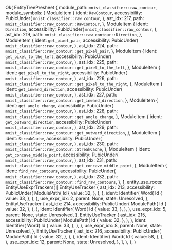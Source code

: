 Ok(
    EntityTreePresheet {
        module_path: `mnist_classifier::raw_contour`,
        module_symbols: [
            ModuleItem {
                ident: `RawContour`,
                accessibility: PubicUnder(
                    `mnist_classifier::raw_contour`,
                ),
                ast_idx: 217,
                path: `mnist_classifier::raw_contour::RawContour`,
            },
            ModuleItem {
                ident: `Direction`,
                accessibility: PubicUnder(
                    `mnist_classifier::raw_contour`,
                ),
                ast_idx: 219,
                path: `mnist_classifier::raw_contour::Direction`,
            },
            ModuleItem {
                ident: `get_pixel_pair`,
                accessibility: PubicUnder(
                    `mnist_classifier::raw_contour`,
                ),
                ast_idx: 224,
                path: `mnist_classifier::raw_contour::get_pixel_pair`,
            },
            ModuleItem {
                ident: `get_pixel_to_the_left`,
                accessibility: PubicUnder(
                    `mnist_classifier::raw_contour`,
                ),
                ast_idx: 225,
                path: `mnist_classifier::raw_contour::get_pixel_to_the_left`,
            },
            ModuleItem {
                ident: `get_pixel_to_the_right`,
                accessibility: PubicUnder(
                    `mnist_classifier::raw_contour`,
                ),
                ast_idx: 226,
                path: `mnist_classifier::raw_contour::get_pixel_to_the_right`,
            },
            ModuleItem {
                ident: `get_inward_direction`,
                accessibility: PubicUnder(
                    `mnist_classifier::raw_contour`,
                ),
                ast_idx: 227,
                path: `mnist_classifier::raw_contour::get_inward_direction`,
            },
            ModuleItem {
                ident: `get_angle_change`,
                accessibility: PubicUnder(
                    `mnist_classifier::raw_contour`,
                ),
                ast_idx: 228,
                path: `mnist_classifier::raw_contour::get_angle_change`,
            },
            ModuleItem {
                ident: `get_outward_direction`,
                accessibility: PubicUnder(
                    `mnist_classifier::raw_contour`,
                ),
                ast_idx: 229,
                path: `mnist_classifier::raw_contour::get_outward_direction`,
            },
            ModuleItem {
                ident: `StreakCache`,
                accessibility: PubicUnder(
                    `mnist_classifier::raw_contour`,
                ),
                ast_idx: 230,
                path: `mnist_classifier::raw_contour::StreakCache`,
            },
            ModuleItem {
                ident: `get_concave_middle_point`,
                accessibility: PubicUnder(
                    `mnist_classifier::raw_contour`,
                ),
                ast_idx: 231,
                path: `mnist_classifier::raw_contour::get_concave_middle_point`,
            },
            ModuleItem {
                ident: `find_raw_contours`,
                accessibility: PubicUnder(
                    `mnist_classifier::raw_contour`,
                ),
                ast_idx: 232,
                path: `mnist_classifier::raw_contour::find_raw_contours`,
            },
        ],
        entity_use_roots: EntityUseExprTrackers(
            [
                EntityUseTracker {
                    ast_idx: 213,
                    accessibility: PublicUnder(
                        ModulePath(
                            Id {
                                value: 32,
                            },
                        ),
                    ),
                    ident: Identifier(
                        Word(
                            Id {
                                value: 33,
                            },
                        ),
                    ),
                    use_expr_idx: 2,
                    parent: None,
                    state: Unresolved,
                },
                EntityUseTracker {
                    ast_idx: 214,
                    accessibility: PublicUnder(
                        ModulePath(
                            Id {
                                value: 32,
                            },
                        ),
                    ),
                    ident: Identifier(
                        Word(
                            Id {
                                value: 33,
                            },
                        ),
                    ),
                    use_expr_idx: 5,
                    parent: None,
                    state: Unresolved,
                },
                EntityUseTracker {
                    ast_idx: 215,
                    accessibility: PublicUnder(
                        ModulePath(
                            Id {
                                value: 32,
                            },
                        ),
                    ),
                    ident: Identifier(
                        Word(
                            Id {
                                value: 33,
                            },
                        ),
                    ),
                    use_expr_idx: 8,
                    parent: None,
                    state: Unresolved,
                },
                EntityUseTracker {
                    ast_idx: 216,
                    accessibility: PublicUnder(
                        ModulePath(
                            Id {
                                value: 32,
                            },
                        ),
                    ),
                    ident: Identifier(
                        Word(
                            Id {
                                value: 58,
                            },
                        ),
                    ),
                    use_expr_idx: 12,
                    parent: None,
                    state: Unresolved,
                },
            ],
        ),
    },
)